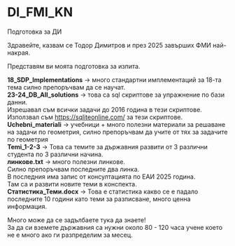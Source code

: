 # DI_FMI_KN
Подготовка за ДИ

Здравейте, казвам се Тодор Димитров и през 2025 завърших ФМИ най-накрая.

Представям ви моята подготовка за изпита.

**18_SDP_Implementations** -> много стандартни имплементаций за 18-та тема силно препоръчвам да се научат.  
**23-24_DB_All_solutions** -> това са sql скриптове за упражнение по бази данни.  
Изрешавал съм всички задачи до 2016 година в тези скриптове.  
Използвал съм https://sqliteonline.com/ за тези скриптове.  
**Uchebni_materiali** -> учебници + много полезни материали за решаване на задачи по геометрия, силно препоръчвам да учите от тях за задачите по геометрия  
**Temi_1-2-3** -> Това са темите за държавния развити от 3 различни студента по 3 различни начина.  
**линкове.txt** -> много полезни линкове.  
Силно препоръчвам последните два линка.  
В последния има запис от консултацията по ЕАИ 2025 година.   
Там са и развити новите теми в конспекта.  
**Статистика_Теми.docx** -> Това е статистика какво се е падало последните 10 години като теми за разписване, много ценна информация.  

Много може да се задълбаете тука да знаете!  
За да си вземете държавния са нужни около 80 - 120 часа учене което не е много ако ги разпределим за месец.  
